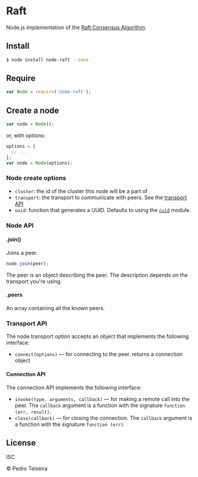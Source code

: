 # Raft

Node.js implementation of the [Raft Consensus Algorithm](http://raftconsensus.github.io/).

## Install

```bash
$ node install node-raft --save
```

## Require

```javascript
var Node = require('node-raft');
```

## Create a node

```javascript
var node = Node();
```

or, with options:

```javascript
options = {
  // ...
};
var node = Node(options);
```

### Node create options

* `cluster`: the id of the cluster this node will be a part of
* `transport`: the transport to communicate with peers. See the [transport API](#transport)
* `uuid`: function that generates a UUID. Defaults to using the [`cuid`](https://github.com/ericelliott/cuid) module.

### Node API

#### .join()

Joins a peer.

```javascript
node.join(peer);
```

The peer is an object describing the peer. The description depends on the transport you're using.

#### .peers

An array containing all the known peers.


### Transport API

The node transport option accepts an object that implements the following interface:

* `connect(options)` — for connecting to the peer. returns a connection object

#### Connection API

The connection API implements the following interface:

* `invoke(type, arguments, callback)` — for making a remote call into the peer. The `callback` argument is a function with the signature `function (err, result)`.
* `close(callback)` — for closing the connection. The `callback` argument is a function with the signature `function (err)`.


## License

ISC

© Pedro Teixeira